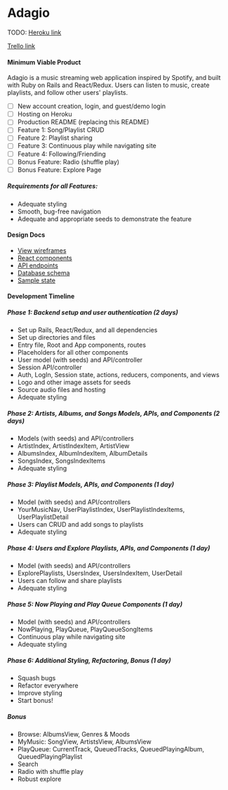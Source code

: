 # Adagio
TODO: [Heroku link][heroku]

[Trello link][trello]

[heroku]: http://www.heroku.com/
[trello]: https://trello.com/b/d6rAbkUK/adagio

#### Minimum Viable Product
Adagio is a music streaming web application inspired by Spotify, and built with Ruby on Rails and React/Redux. Users can listen to music, create playlists, and follow other users' playlists.

- [ ] New account creation, login, and guest/demo login
- [ ] Hosting on Heroku
- [ ] Production README (replacing this README)
- [ ] Feature 1: Song/Playlist CRUD
- [ ] Feature 2: Playlist sharing
- [ ] Feature 3: Continuous play while navigating site
- [ ] Feature 4: Following/Friending
- [ ] Bonus Feature: Radio (shuffle play)
- [ ] Bonus Feature: Explore Page

##### Requirements for all Features:
- Adequate styling
- Smooth, bug-free navigation
- Adequate and appropriate seeds to demonstrate the feature

#### Design Docs
* [View wireframes][wireframes]
* [React components][components]
* [API endpoints][api-endpoints]
* [Database schema][schema]
* [Sample state][sample-state]

[wireframes]: ./wireframes
[components]: ./component-hierarchy.md
[sample-state]: ./sample-state.md
[api-endpoints]: ./api-endpoints.md
[schema]: ./schema.md

#### Development Timeline
##### Phase 1: Backend setup and user authentication (2 days)
* Set up Rails, React/Redux, and all dependencies
* Set up directories and files
* Entry file, Root and App components, routes
* Placeholders for all other components
* User model (with seeds) and API/controller
* Session API/controller
* Auth, LogIn, Session state, actions, reducers, components, and views
* Logo and other image assets for seeds
* Source audio files and hosting
* Adequate styling

##### Phase 2: Artists, Albums, and Songs Models, APIs, and Components (2 days)
* Models (with seeds) and API/controllers
* ArtistIndex, ArtistIndexItem, ArtistView
* AlbumsIndex, AlbumIndexItem, AlbumDetails
* SongsIndex, SongsIndexItems
* Adequate styling

##### Phase 3: Playlist Models, APIs, and Components (1 day)
* Model (with seeds) and API/controllers
* YourMusicNav, UserPlaylistIndex, UserPlaylistIndexItems, UserPlaylistDetail
* Users can CRUD and add songs to playlists
* Adequate styling

##### Phase 4: Users and Explore Playlists, APIs, and Components (1 day)
* Model (with seeds) and API/controllers
* ExplorePlaylists, UsersIndex, UsersIndexItem, UserDetail
* Users can follow and share playlists
* Adequate styling

##### Phase 5: Now Playing and Play Queue Components (1 day)
* Model (with seeds) and API/controllers
* NowPlaying, PlayQueue, PlayQueueSongItems
* Continuous play while navigating site
* Adequate styling

##### Phase 6: Additional Styling, Refactoring, Bonus (1 day)
* Squash bugs
* Refactor everywhere
* Improve styling
* Start bonus!

##### Bonus
* Browse: AlbumsView, Genres & Moods
* MyMusic: SongView, ArtistsView, AlbumsView
* PlayQueue: CurrentTrack, QueuedTracks, QueuedPlayingAlbum, QueuedPlayingPlaylist
* Search
* Radio with shuffle play
* Robust explore
